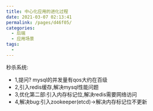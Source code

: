 ```yaml
---
title: 中心化应用的进化过程
date: 2021-03-07 02:13:41
permalink: /pages/d46f05/
categories:
  - 后端
  - 应用场景
tags:
  - 
---
```




秒杀系统:
* 1,提问? mysql的并发量有qos大约在百级
* 2,引入redis缓存,解决mysql性能问题
* 3,优化第二部:引入内存标记位,解决redis需要网络访问
* 4,解决bug:引入zookeeper(etcd)->解决内存标记位不更新




